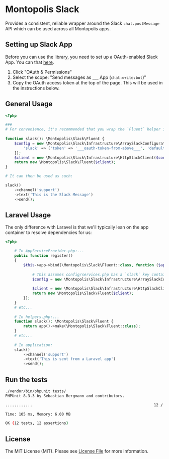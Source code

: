 # Montopolis Slack #

Provides a consistent, reliable wrapper around the Slack `chat.postMessage` API which can be used across all Montopolis apps.

## Setting up Slack App ##

Before you can use the library, you need to set up a OAuth-enabled Slack App. You can that [here](https://api.slack.com/apps).
 
1. Click "OAuth & Permissions"
1. Select the scope: "Send messages as ___ App (`chat:write:bot`)"
1. Copy the OAuth access token at the top of the page. This will be used in the instructions below.

## General Usage ##

```php
<?php

###
# For convenience, it's recommended that you wrap the `Fluent` helper in a global function: 
 
function slack(): \Montopolis\Slack\Fluent {
    $config = new \Montopolis\Slack\Infrastructure\ArraySlackConfigurationRepository([
        'slack' => ['token' => '___oauth-token-from-above___', 'default_channel' => 'general'],
    ]);
    $client = new \Montopolis\Slack\Infrastructure\HttpSlackClient($config, new \Montopolis\Slack\Application\MessageTransformer());
    return new \Montopolis\Slack\Fluent($client);
}

# It can then be used as such:

slack()
    ->channel('support')
    ->text('This is the Slack Message')
    ->send();
```

## Laravel Usage ##

The only difference with Laravel is that we'll typically lean on the app container to resolve dependencies for us:

```php
<?php

    # In AppServiceProvider.php:...
    public function register()
    {
        $this->app->bind(\Montopolis\Slack\Fluent::class, function ($app) {
            
            # This assumes config/services.php has a `slack` key containing `token` and `default_channel`:
            $config = new \Montopolis\Slack\Infrastructure\ArraySlackConfigurationRepository(config('services'));
            
            $client = new \Montopolis\Slack\Infrastructure\HttpSlackClient($config, new \Montopolis\Slack\Application\MessageTransformer());
            return new \Montopolis\Slack\Fluent($client);
        });
    }
    # etc...
    
    # In helpers.php:...
    function slack(): \Montopolis\Slack\Fluent {
        return app()->make(\Montopolis\Slack\Fluent::class);
    }
    # etc...
    
    # In application:
    slack()
        ->channel('support')
        ->text('This is sent from a Laravel app')
        ->send();
```

## Run the tests

```bash
./vendor/bin/phpunit tests/
PHPUnit 8.3.3 by Sebastian Bergmann and contributors.

............                                                      12 / 12 (100%)

Time: 105 ms, Memory: 6.00 MB

OK (12 tests, 12 assertions)
```

## License

The MIT License (MIT). Please see [License File](LICENSE.md) for more information.